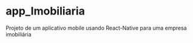 # app_Imobiliaria
 Projeto de um aplicativo mobile usando React-Native para uma empresa imobiliária
